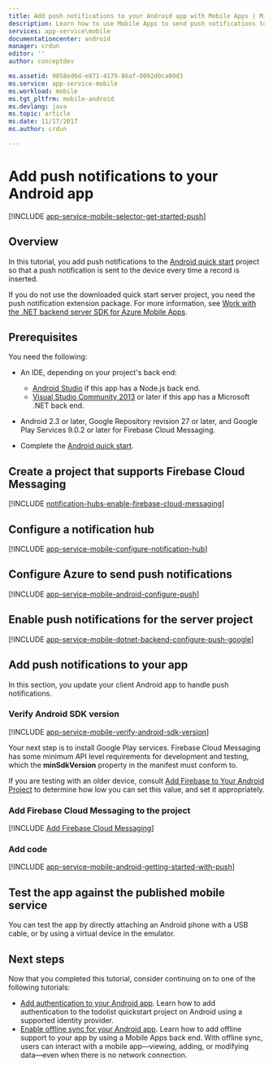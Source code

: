 ```yaml
---
title: Add push notifications to your Android app with Mobile Apps | Microsoft Docs
description: Learn how to use Mobile Apps to send push notifications to your Android app.
services: app-service\mobile
documentationcenter: android
manager: crdun
editor: ''
author: conceptdev

ms.assetid: 9058ed6d-e871-4179-86af-0092d0ca09d3
ms.service: app-service-mobile
ms.workload: mobile
ms.tgt_pltfrm: mobile-android
ms.devlang: java
ms.topic: article
ms.date: 11/17/2017
ms.author: crdun

---
```

# Add push notifications to your Android app
[!INCLUDE [app-service-mobile-selector-get-started-push](../../includes/app-service-mobile-selector-get-started-push.md)]

## Overview
In this tutorial, you add push notifications to the [Android quick start] project so that a push notification is sent to the device every time a record is inserted.

If you do not use the downloaded quick start server project, you need the push notification extension package. For more information, see [Work with the .NET backend server SDK for Azure Mobile Apps](app-service-mobile-dotnet-backend-how-to-use-server-sdk.md).

## Prerequisites
You need the following:

* An IDE, depending on your project's back end:

  * [Android Studio](https://developer.android.com/sdk/index.html) if this app has a Node.js back end.
  * [Visual Studio Community 2013](https://go.microsoft.com/fwLink/p/?LinkID=391934) or later if this app has a Microsoft .NET back end.
* Android 2.3 or later, Google Repository revision 27 or later, and Google Play Services 9.0.2 or later for Firebase Cloud Messaging.
* Complete the [Android quick start].

## Create a project that supports Firebase Cloud Messaging
[!INCLUDE [notification-hubs-enable-firebase-cloud-messaging](../../includes/notification-hubs-enable-firebase-cloud-messaging.md)]

## Configure a notification hub
[!INCLUDE [app-service-mobile-configure-notification-hub](../../includes/app-service-mobile-configure-notification-hub.md)]

## Configure Azure to send push notifications
[!INCLUDE [app-service-mobile-android-configure-push](../../includes/app-service-mobile-android-configure-push-for-firebase.md)]

## Enable push notifications for the server project
[!INCLUDE [app-service-mobile-dotnet-backend-configure-push-google](../../includes/app-service-mobile-dotnet-backend-configure-push-google.md)]

## Add push notifications to your app
In this section, you update your client Android app to handle push notifications.

### Verify Android SDK version
[!INCLUDE [app-service-mobile-verify-android-sdk-version](../../includes/app-service-mobile-verify-android-sdk-version.md)]

Your next step is to install Google Play services. Firebase Cloud Messaging has some minimum API level requirements for development and testing, which the **minSdkVersion** property in the manifest must conform to.

If you are testing with an older device, consult [Add Firebase to Your Android Project] to determine how low you can set this value, and set it appropriately.

### Add Firebase Cloud Messaging to the project
[!INCLUDE [Add Firebase Cloud Messaging](../../includes/app-service-mobile-add-firebase-cloud-messaging.md)]

### Add code
[!INCLUDE [app-service-mobile-android-getting-started-with-push](../../includes/app-service-mobile-android-getting-started-with-push.md)]

## Test the app against the published mobile service
You can test the app by directly attaching an Android phone with a USB cable, or by using a virtual device in the emulator.

## Next steps
Now that you completed this tutorial, consider continuing on to one of the following tutorials:

* [Add authentication to your Android app](app-service-mobile-android-get-started-users.md).
  Learn how to add authentication to the todolist quickstart project on Android using a supported identity provider.
* [Enable offline sync for your Android app](app-service-mobile-android-get-started-offline-data.md).
  Learn how to add offline support to your app by using a Mobile Apps back end. With offline sync, users can interact with a mobile app&mdash;viewing, adding, or modifying data&mdash;even when there is no network connection.

<!-- URLs -->
[Android quick start]: app-service-mobile-android-get-started.md
[Add Firebase to Your Android Project]:https://firebase.google.com/docs/android/setup

